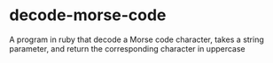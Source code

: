 # decode-morse-code
A program in ruby that decode a Morse code character, takes a string parameter, and return the corresponding character in uppercase 
